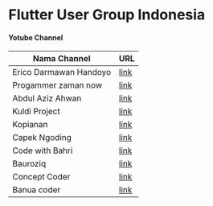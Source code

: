 # Flutter User Group Indonesia

#### Yotube Channel

| Nama Channel    | URL                                             |
| --------------- | ----------------------------------------------- |
| Erico Darmawan Handoyo              | [link](https://www.youtube.com/c/EricoDarmawanHandoyo)  |
| Progammer zaman now   | [link](https://www.youtube.com/c/ProgrammerZamanNow) |
| Abdul Aziz Ahwan   | [link](https://www.youtube.com/c/AbdulAzizAhwanID) |
| Kuldi Project | [link](https://www.youtube.com/c/KuldiiProject)    |
| Kopianan | [link](https://www.youtube.com/c/KopiAnan)    |
| Capek Ngoding | [link](https://www.youtube.com/c/CapekNgoding)    |
| Code with Bahri  | [link](https://www.youtube.com/c/SaifulBahri27)    |
| Bauroziq  | [link](https://www.youtube.com/c/Bauroziq/videos)    |
| Concept Coder  | [link](https://www.youtube.com/user/saylhendra)    |
| Banua coder  | [link](https://www.youtube.com/channel/UC0SrBwl_lIlvR_wpYcmCG8w/featured)    |




